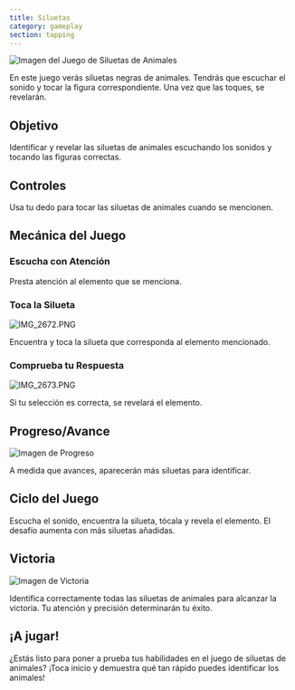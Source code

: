 ```yaml
---
title: Siluetas
category: gameplay
section: tapping
---
```

![Imagen del Juego de Siluetas de Animales](https://help.studycat.com/hc/article_attachments/34915780007577)


En este juego verás siluetas negras de animales. Tendrás que escuchar el sonido y tocar la figura correspondiente. Una vez que las toques, se revelarán.


## Objetivo


Identificar y revelar las siluetas de animales escuchando los sonidos y tocando las figuras correctas.


## Controles


Usa tu dedo para tocar las siluetas de animales cuando se mencionen.


## Mecánica del Juego


### Escucha con Atención


Presta atención al elemento que se menciona.


### Toca la Silueta


![IMG_2672.PNG](https://help.studycat.com/hc/article_attachments/34785088097433)


Encuentra y toca la silueta que corresponda al elemento mencionado.


### Comprueba tu Respuesta


![IMG_2673.PNG](https://help.studycat.com/hc/article_attachments/34785088100761)


Si tu selección es correcta, se revelará el elemento.


## Progreso/Avance


![Imagen de Progreso](https://help.studycat.com/hc/article_attachments/34915749569049)


A medida que avances, aparecerán más siluetas para identificar.


## Ciclo del Juego


Escucha el sonido, encuentra la silueta, tócala y revela el elemento. El desafío aumenta con más siluetas añadidas.


## Victoria


![Imagen de Victoria](https://help.studycat.com/hc/article_attachments/34915749571993)


Identifica correctamente todas las siluetas de animales para alcanzar la victoria. Tu atención y precisión determinarán tu éxito.


## ¡A jugar!


¿Estás listo para poner a prueba tus habilidades en el juego de siluetas de animales? ¡Toca inicio y demuestra qué tan rápido puedes identificar los animales!
